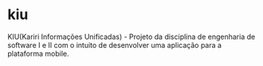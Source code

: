 # kiu
KIU(Kariri Informações Unificadas) - Projeto da disciplina de engenharia de software I e II com o intuito de desenvolver uma aplicação para a plataforma mobile.
